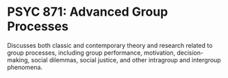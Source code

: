 # PSYC 871: Advanced Group Processes

Discusses both classic and contemporary theory and research related to group processes, including group performance, motivation, decision-making, social dilemmas, social justice, and other intragroup and intergroup phenomena.